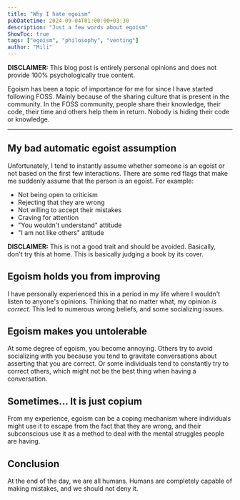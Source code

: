 ```yaml
---
title: "Why I hate egoism"
pubDatetime: 2024-09-04T01:00:00+03:30
description: "Just a few words about egoism"
ShowToc: true
tags: ["egoism", "philosophy", "venting"]
author: "Mili"
---
```


**DISCLAIMER:** This blog post is entirely personal opinions and does not provide
100% psychologically true content.

Egoism has been a topic of importance for me for since I have started following
FOSS. Mainly because of the sharing culture that is present in the community.
In the FOSS community, people share their knowledge, their code, their time and
others help them in return. Nobody is hiding their code or knowledge.

---

## My bad automatic egoist assumption

Unfortunately, I tend to instantly assume whether someone is an egoist or not based
on the first few interactions. There are some red flags that make me suddenly assume
that the person is an egoist. For example:

- Not being open to criticism
- Rejecting that they are wrong
- Not willing to accept their mistakes
- Craving for attention
- "You wouldn't understand" attitude
- "I am not like others" attitude

**DISCLAIMER:** This is not a good trait and should be avoided. Basically, don't try
this at home. This is basically judging a book by its cover.

## Egoism holds you from improving

I have personally experienced this in a period in my life where I wouldn't listen
to anyone's opinions. Thinking that no matter what, my opinion _is correct_. This
led to numerous wrong beliefs, and some socializing issues.

## Egoism makes you untolerable

At some degree of egoism, you become annoying. Others try to avoid socializing with
you because you tend to gravitate conversations about asserting that you are correct.
Or some individuals tend to constantly try to correct others, which might not be the
best thing when having a conversation.

## Sometimes... It is just copium

From my experience, egoism can be a coping mechanism where individuals might use it to
escape from the fact that they are wrong, and their subconscious use it as a method to
deal with the mental struggles people are having.

## Conclusion

At the end of the day, we are all humans. Humans are completely capable of making
mistakes, and we should not deny it.

